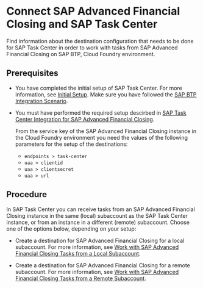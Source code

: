 <!-- loio2873c51eb5a74e64a859f4be66ea7fa4 -->

# Connect SAP Advanced Financial Closing and SAP Task Center

Find information about the destination configuration that needs to be done for SAP Task Center in order to work with tasks from SAP Advanced Financial Closing on SAP BTP, Cloud Foundry environment.



<a name="loio2873c51eb5a74e64a859f4be66ea7fa4__section_v3f_3gw_wtb"/>

## Prerequisites

-   You have completed the initial setup of SAP Task Center. For more information, see [Initial Setup](https://help.sap.com/docs/TASK_CENTER/08cbda59b4954e93abb2ec85f1db399d/834769400794464489f390350a82bbd6.html). Make sure you have followed the [SAP BTP Integration Scenario](https://help.sap.com/docs/cloud-identity/system-integration-guide/sap-btp-integration-scenario).

-   You must have performed the required setup descirbed in [SAP Task Center Integration for SAP Advanced Financial Closing](https://help.sap.com/docs/advanced-financial-closing/administration/sap-task-center-integration-for-sap-advanced-financial-closing).

    From the service key of the SAP Advanced Financial Closing instance in the Cloud Foundry environment you need the values of the following parameters for the setup of the destinations:

    -   `endpoints > task-center`
    -   `uaa > clientid`
    -   `uaa > clientsecret`
    -   `uaa > url`




<a name="loio2873c51eb5a74e64a859f4be66ea7fa4__section_odq_2fh_55b"/>

## Procedure

In SAP Task Center you can receive tasks from an SAP Advanced Financial Closing instance in the same \(local\) subaccount as the SAP Task Center instance, or from an instance in a different \(remote\) subaccount. Choose one of the options below, depending on your setup:

-   Create a destination for SAP Advanced Financial Closing for a local subaccount. For more information, see [Work with SAP Advanced Financial Closing Tasks from a Local Subaccount](work-with-sap-advanced-financial-closing-tasks-from-a-local-subaccount-e28e2af.md).

-   Create a destination for SAP Advanced Financial Closing for a remote subaccount. For more information, see [Work with SAP Advanced Financial Closing Tasks from a Remote Subaccount](work-with-sap-advanced-financial-closing-tasks-from-a-remote-subaccount-09cee80.md).


